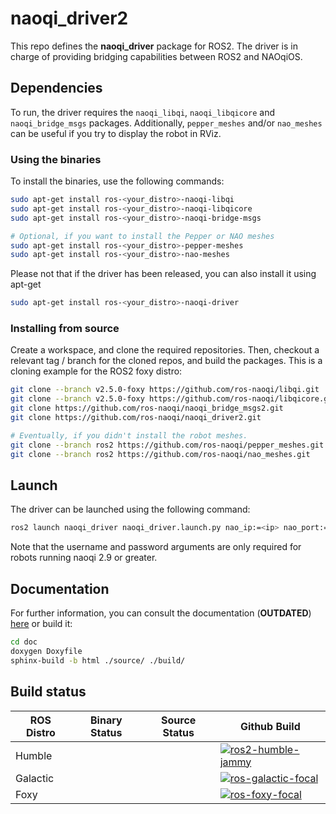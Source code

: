 # naoqi_driver2

This repo defines the __naoqi_driver__ package for ROS2. The driver is in charge of providing bridging capabilities between ROS2 and NAOqiOS.

## Dependencies
To run, the driver requires the `naoqi_libqi`, `naoqi_libqicore` and `naoqi_bridge_msgs` packages. Additionally, `pepper_meshes` and/or `nao_meshes` can be useful if you try to display the robot in RViz.

### Using the binaries
To install the binaries, use the following commands:
```sh
sudo apt-get install ros-<your_distro>-naoqi-libqi
sudo apt-get install ros-<your_distro>-naoqi-libqicore
sudo apt-get install ros-<your_distro>-naoqi-bridge-msgs

# Optional, if you want to install the Pepper or NAO meshes
sudo apt-get install ros-<your_distro>-pepper-meshes
sudo apt-get install ros-<your_distro>-nao-meshes
```

Please not that if the driver has been released, you can also install it using apt-get
```sh
sudo apt-get install ros-<your_distro>-naoqi-driver
```

### Installing from source
Create a workspace, and clone the required repositories. Then, checkout a relevant tag / branch for the cloned repos, and build the packages. This is a cloning example for the ROS2 foxy distro:
```sh
git clone --branch v2.5.0-foxy https://github.com/ros-naoqi/libqi.git
git clone --branch v2.5.0-foxy https://github.com/ros-naoqi/libqicore.git
git clone https://github.com/ros-naoqi/naoqi_bridge_msgs2.git
git clone https://github.com/ros-naoqi/naoqi_driver2.git

# Eventually, if you didn't install the robot meshes.
git clone --branch ros2 https://github.com/ros-naoqi/pepper_meshes.git
git clone --branch ros2 https://github.com/ros-naoqi/nao_meshes.git
```

## Launch
The driver can be launched using the following command:
```sh
ros2 launch naoqi_driver naoqi_driver.launch.py nao_ip:=<ip> nao_port:=<port> network_interface:=<interface> username:=<name> password:=<passwd>
```
Note that the username and password arguments are only required for robots running naoqi 2.9 or greater.

## Documentation
For further information, you can consult the documentation (__OUTDATED__) [here](http://ros-naoqi.github.io/naoqi_driver2/) or build it:

```sh
cd doc
doxygen Doxyfile
sphinx-build -b html ./source/ ./build/
```

## Build status

ROS Distro| Binary Status | Source Status | Github Build |
|-------------------|-------------------|-------------------|-------------------|
Humble | | | [![ros2-humble-jammy](https://github.com/ros-naoqi/naoqi_driver2/actions/workflows/humble_jammy.yml/badge.svg)](https://github.com/naoqi_driver2/actions/workflows/humble_jammy.yml)
Galactic | | | [![ros-galactic-focal](https://github.com/ros-naoqi/naoqi_driver2/actions/workflows/galactic_focal.yml/badge.svg)](https://github.com/ros-naoqi/naoqi_driver2/actions/workflows/galactic_focal.yml)
Foxy | | | [![ros-foxy-focal](https://github.com/ros-naoqi/naoqi_driver2/actions/workflows/foxy_focal.yml/badge.svg)](https://github.com/ros-naoqi/naoqi_driver2/actions/workflows/foxy_focal.yml) |